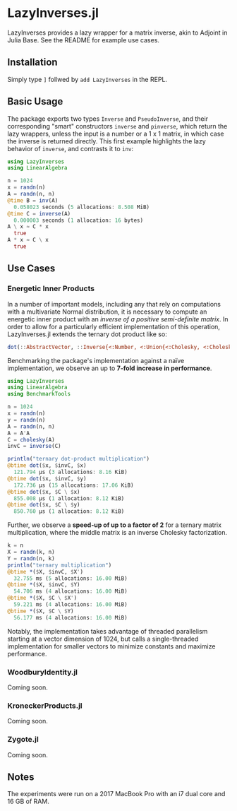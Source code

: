 # LazyInverses.jl
LazyInverses provides a lazy wrapper for a matrix inverse, akin to Adjoint in Julia Base. See the README for example use cases.

## Installation

Simply type `]` follwed by `add LazyInverses` in the REPL.

## Basic Usage 

The package exports two types `Inverse` and `PseudoInverse`,
and their corresponding "smart" constructors `inverse` and `pinverse`, which 
return the lazy wrappers, unless the input is a number or a 1 x 1 matrix, in which case the inverse is returned directly.
This first example highlights the lazy behavior of `inverse`, and contrasts it to `inv`:
```julia
using LazyInverses
using LinearAlgebra

n = 1024
x = randn(n)
A = randn(n, n)
@time B = inv(A)
  0.058023 seconds (5 allocations: 8.508 MiB)
@time C = inverse(A)
  0.000003 seconds (1 allocation: 16 bytes)
A \ x ≈ C * x
  true
A * x ≈ C \ x
  true
```

## Use Cases

### Energetic Inner Products
In a number of important models, including any that rely on computations with a multivariate Normal distribution,
it is necessary to compute an energetic inner product with an *inverse of a positive semi-definite matrix*.
In order to allow for a particularly efficient implementation of this operation,
LazyInverses.jl extends the ternary dot product like so:
```julia
dot(::AbstractVector, ::Inverse{<:Number, <:Union{<:Cholesky, <:CholeskyPivoted}}, ::AbstractVector)
```
Benchmarking the package's implementation against a naïve implementation,
we observe an up to **7-fold increase in performance**.
```julia
using LazyInverses
using LinearAlgebra
using BenchmarkTools

n = 1024
x = randn(n)
y = randn(n)
A = randn(n, n)
A = A'A
C = cholesky(A)
invC = inverse(C)

println("ternary dot-product multiplication")
@btime dot($x, $invC, $x)
  121.794 μs (3 allocations: 8.16 KiB)
@btime dot($x, $invC, $y)
  172.736 μs (15 allocations: 17.06 KiB)
@btime dot($x, $C \ $x)
  855.008 μs (1 allocation: 8.12 KiB)
@btime dot($x, $C \ $y)
  850.760 μs (1 allocation: 8.12 KiB)
```

Further, we observe a **speed-up of up to a factor of 2** for a ternary matrix multiplication, 
where the middle matrix is an inverse Cholesky factorization.
```julia
k = n
X = randn(k, n)
Y = randn(n, k)
println("ternary multiplication")
@btime *($X, $invC, $X')
  32.755 ms (5 allocations: 16.00 MiB)
@btime *($X, $invC, $Y)
  54.706 ms (4 allocations: 16.00 MiB)
@btime *($X, $C \ $X')
  59.221 ms (4 allocations: 16.00 MiB)
@btime *($X, $C \ $Y)
  56.177 ms (4 allocations: 16.00 MiB)
```
Notably, the implementation takes advantage of threaded parallelism starting at a vector dimension of 1024,
but calls a single-threaded implementation for smaller vectors to minimize constants and maximize performance.

### WoodburyIdentity.jl
Coming soon.

### KroneckerProducts.jl
Coming soon.

### Zygote.jl
Coming soon.

## Notes
The experiments were run on a 2017 MacBook Pro with an i7 dual core and 16 GB of RAM.
